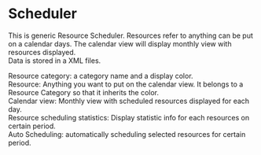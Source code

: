 # Scheduler
This is generic Resource Scheduler. Resources refer to anything can be put on a calendar days. The calendar view will display monthly view with resources displayed.<br>
Data is stored in a XML files.
<p>
Resource category: a category name and a display color.<br>
Resource: Anything you want to put on the calendar view. It belongs to a Resource Category so that it inherits the color.<br>
Calendar view: Monthly view with scheduled resources displayed for each day.<br>
Resource scheduling statistics: Display statistic info for each resources on certain period.<br>
Auto Scheduling: automatically scheduling selected resources for certain period.<br>
